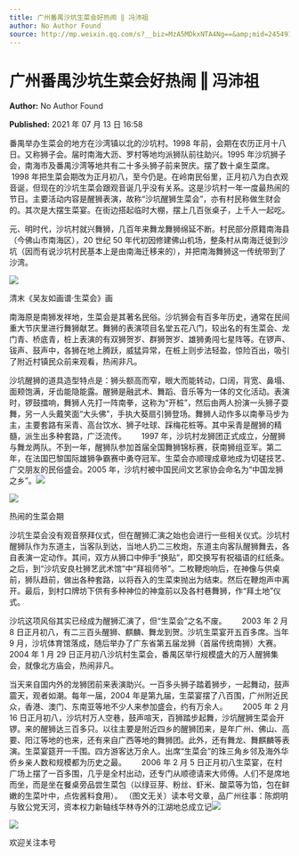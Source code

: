 ```yaml
---
title: 广州番禺沙坑生菜会好热闹 ‖ 冯沛祖
author: No Author Found
source: http://mp.weixin.qq.com/s?__biz=MzA5MDkxNTA4Ng==&amp;mid=2454911268&amp;idx=1&amp;sn=50a0769cbd6b43858862663cf213f2ab&amp;chksm=87a23145b0d5b853bac530ed58118bfef4201d1a0761d042225dcba32d2578da8891a529a950#rd
---
```


# 广州番禺沙坑生菜会好热闹 ‖ 冯沛祖

**Author:** No Author Found

**Published:** 2021 年 07 月 13 日 16:58

番禺举办生菜会的地方在沙湾镇以北的沙坑村。1998 年前，会期在农历正月十八日。又称狮子会。届时南海大沥、罗村等地均派狮队前往助兴。1995 年沙坑狮子会，南海市及番禺沙湾等地共有二十多头狮子前来贺庆。摆了数十桌生菜席。       1998 年把生菜会期改为正月初八，至今仍是。在岭南民俗里，正月初八为白衣观音诞，但现在的沙坑生菜会跟观音诞几乎没有关系。这是沙坑村一年一度最热闹的节日。主要活动内容是醒狮表演，故称“沙坑醒狮生菜会”，亦有村民称做生财会的。其次是大摆生菜宴。在街边搭起临时大棚，摆上几百张桌子，上千人一起吃。

元、明时代，沙坑村就兴舞狮，几百年来舞龙舞狮绵延不断。村民部分原籍南海县（今佛山市南海区），20 世纪 50 年代初因修建佛山机场，整条村从南海迁徙到沙坑（因而有说沙坑村民基本上是由南海迁移来的），并把南海舞狮这一传统带到了沙湾。

![](https://mmbiz.qpic.cn/mmbiz_jpg/PJWG74pLsMYEZlXOnJI8pYMG8ztlgQ5IXFxiadn9XibVnlSLQJdllATeibhKFu1QA8DdmYVy0R5HNuN8rApOdmJww/640)

清末《吴友如画谱·生菜会》画

南海原是南狮发祥地，生菜会是其著名民俗。沙坑狮会有百多年历史，通常在民间重大节庆里进行舞狮献艺。舞狮的表演项目名堂五花八门，较出名的有生菜会、龙门青、桥底青，桩上表演的有双狮贺岁、群狮贺岁、雄狮勇闯七星阵等。在锣声、钹声、鼓声中，各狮在地上腾跃，威猛异常，在桩上则步法轻盈，惊险百出，吸引了附近村镇民众前来观看，热闹非凡。

沙坑醒狮的道具造型特点是：狮头额高而窄，眼大而能转动，口阔，背宽、鼻塌、面颊饱满，牙齿能隐能露。醒狮是融武术、舞蹈、音乐等为一体的文化活动。表演时，锣鼓擂响，舞狮人先打一阵南拳，这称为“开桩”，然后由两人扮演一头狮子耍舞，另一人头戴笑面“大头佛”，手执大葵扇引狮登场。舞狮人动作多以南拳马步为主，主要套路有采青、高台饮水、狮子吐球、踩梅花桩等。其中采青是醒狮的精髓，派生出多种套路，广泛流传。       1997 年，沙坑村龙狮团正式成立，分醒狮与舞龙两队。不到一年，醒狮队参加首届全国舞狮锦标赛，获南狮组亚军。第二年，在法国巴黎国际雄狮争霸赛中勇夺冠军。生菜会亦顺理成章地成为切磋技艺、广交朋友的民俗盛会。2005 年，沙坑村被中国民间文艺家协会命名为“中国龙狮之乡”。![](https://mmbiz.qpic.cn/mmbiz_png/Ljib4So7yuWiaQk7pZicvVqnhcMiaUb0f2plQetLhUtfn8DrUWLRGL1dC6MIibSZuY4Bqib8yz2tBvgm2gbFqfEWQbicA/640?wx_fmt=png)

![](https://mmbiz.qpic.cn/mmbiz_jpg/PJWG74pLsMYEZlXOnJI8pYMG8ztlgQ5IX9ZYVJ0Dt388Ph56bIvjr8XeQx2LzUhB3ddypCLH8uic3nUwXNvNZ1w/640)

热闹的生菜会期

沙坑生菜会没有观音祭拜仪式，但在醒狮汇演之始也会进行一些相关仪式。沙坑村醒狮队作为东道主，当客队到达，当地人扔二三枚炮，东道主向客队醒狮舞去，各自表演一定动作。其间，双方从狮口中伸手“换贴”，即交换写有祝福语的红纸条。之后，到“沙坑安良社狮艺武术馆”中“拜祖师爷”。二枚鞭炮响后，在神像与供桌前，狮队趋前，做出各种套路，以将吞入的生菜束抛出为结束。然后在鞭炮声中离开。最后，到村口牌坊下供有多种神位的神龛前以及各村巷舞狮，作“拜土地”仪式。

沙坑这项风俗其实已经成为醒狮汇演了，但“生菜会”之名不废。       2003 年 2 月 8 日正月初八，有二三百头醒狮、麒麟、舞龙到贺。沙坑生菜宴开五百多席。当年 9 月，沙坑体育馆落成，随后举办了广东省第五届龙狮（首届传统南狮）大赛。2004 年 1 月 29 日正月初八沙坑村生菜会，番禺区举行规模盛大的万人醒狮集会，就像北方庙会，热闹非凡。

当天来自国内外的龙狮团前来表演助兴。一百多头狮子踏着狮步，一起舞动，鼓声震天，观者如潮。每年一届，2004 年是第九届，生菜宴摆了八百围，广州附近民众，香港、澳门、东南亚等地不少人来参加盛会，约有万余人。       2005 年 2 月 16 日正月初八，沙坑村万人空巷，鼓声喧天，百狮踏步起舞，沙坑醒狮生菜会开锣。来的醒狮达三百多只。以往主要是附近四乡的醒狮团来，是年广州、佛山、高要、阳江等地的也来，还有来自广西等地的舞狮团。此外，还有舞龙、舞麒麟等表演。生菜宴筵开一千围。四方游客达万余人。出席“生菜会”的珠三角乡邻及海外华侨乡亲人数和规模都为历史之最。       2006 年 2 月 5 日正月初八生菜宴，在村广场上摆了一百多围，几乎是全村出动，还专门从顺德请来大师傅。人们不是席地而坐，而是坐在餐桌旁品尝生菜包（以绿豆芽、粉丝、虾米、酸菜等为馅，包在鲜嫩的生菜叶中，点佐酱料食用）。 （图文无关）读本号文章，品广州往事：陈炯明与致公党天河，资本权力新轴线华林寺外的江湖地总成立记![](https://mmbiz.qpic.cn/mmbiz_png/Ljib4So7yuWiaQk7pZicvVqnhcMiaUb0f2plQetLhUtfn8DrUWLRGL1dC6MIibSZuY4Bqib8yz2tBvgm2gbFqfEWQbicA/640?wx_fmt=png)

![](https://mmbiz.qpic.cn/mmbiz_jpg/PJWG74pLsMYEZlXOnJI8pYMG8ztlgQ5IHGWEn7LtlbrXuHDc9EoRf5YfmQOOGCAksbtDhR7icp33ibPKHKBQLnzQ/640)

欢迎关注本号
